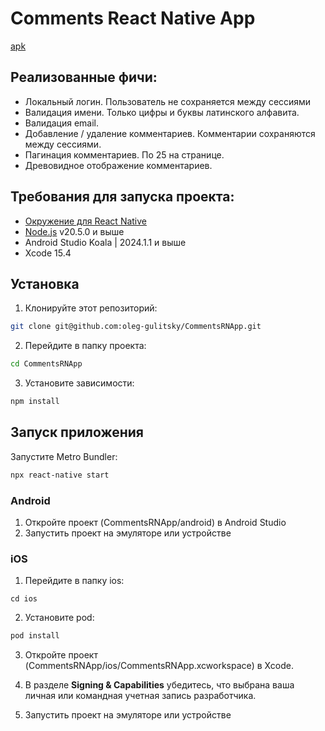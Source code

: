 # Comments React Native App

[apk](https://github.com/oleg-gulitsky/CommentsRNApp/blob/main/comments.apk)

## Реализованные фичи:

- Локальный логин. Пользователь не сохраняется между сессиями
- Валидация имени. Только цифры и буквы латинского алфавита.
- Валидация email.
- Добавление / удаление комментариев. Комментарии сохраняются между сессиями.
- Пагинация комментариев. По 25 на странице.
- Древовидное отображение комментариев.

## Требования для запуска проекта:

- [Окружение для React Native](https://reactnative.dev/docs/set-up-your-environment?platform=android)
- [Node.js](https://nodejs.org/) v20.5.0 и выше
- Android Studio Koala | 2024.1.1 и выше
- Xcode 15.4

## Установка

1. Клонируйте этот репозиторий:

```bash
git clone git@github.com:oleg-gulitsky/CommentsRNApp.git
```

2. Перейдите в папку проекта:

```bash
cd CommentsRNApp
```

3. Установите зависимости:

```bash
npm install
```

## Запуск приложения

Запустите Metro Bundler:

```bash
npx react-native start
```

### Android

1. Откройте проект (CommentsRNApp/android) в Android Studio
2. Запустить проект на эмуляторе или устройстве

### iOS

1. Перейдите в папку ios:

```
cd ios
```

2. Установите pod:

```bash
pod install
```

3. Откройте проект (CommentsRNApp/ios/CommentsRNApp.xcworkspace) в Xcode.

4. В разделе **Signing & Capabilities** убедитесь, что выбрана ваша личная или командная учетная запись разработчика.

5. Запустить проект на эмуляторе или устройстве
